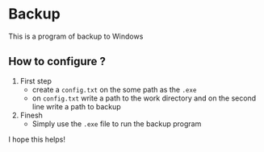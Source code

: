 # Backup
This is a program of backup to Windows

## How to configure ?

1. First step
    - create a `config.txt` on the some path as the `.exe`
    - on `config.txt` write a path to the work directory and on the second line write a path to backup
2. Finesh
    - Simply use the `.exe` file to run the backup program
    
I hope this helps!
